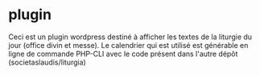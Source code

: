 # plugin
Ceci est un plugin wordpress destiné à afficher les textes de la liturgie du jour (office divin et messe). Le calendrier qui est utilisé est générable en ligne de commande PHP-CLI avec le code présent dans l'autre dépôt (societaslaudis/liturgia)
